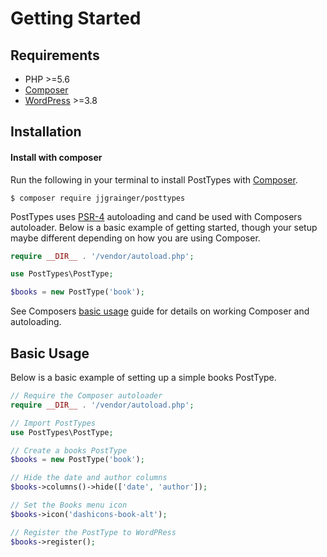 # Getting Started

## Requirements

* PHP >=5.6
* [Composer](https://getcomposer.org/)
* [WordPress](https://wordpress.org) >=3.8

## Installation

#### Install with composer

Run the following in your terminal to install PostTypes with [Composer](https://getcomposer.org/).

```
$ composer require jjgrainger/posttypes
```

PostTypes uses [PSR-4](http://www.php-fig.org/psr/psr-4/) autoloading and cand be used with Composers autoloader. Below is a basic example of getting started, though your setup maybe different depending on how you are using Composer.

```php
require __DIR__ . '/vendor/autoload.php';

use PostTypes\PostType;

$books = new PostType('book');
```

See Composers [basic usage](https://getcomposer.org/doc/01-basic-usage.md#autoloading) guide for details on working Composer and autoloading.

## Basic Usage

Below is a basic example of setting up a simple books PostType.

```php
// Require the Composer autoloader
require __DIR__ . '/vendor/autoload.php';

// Import PostTypes
use PostTypes\PostType;

// Create a books PostType
$books = new PostType('book');

// Hide the date and author columns
$books->columns()->hide(['date', 'author']);

// Set the Books menu icon
$books->icon('dashicons-book-alt');

// Register the PostType to WordPRess
$books->register();
```
